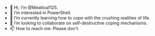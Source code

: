 - 👋 Hi, I’m @Meatloaf125.
- 👀 I’m interested in PowerShell.
- 🌱 I’m currently learning how to cope with the crushing realities of life.
- 💞️ I’m looking to collaborate on self-destructive coping mechanisms.
- 📫 How to reach me:  Please don't.

<!---
Meatloaf125/Meatloaf125 is a ✨ special ✨ repository because its `README.md` (this file) appears on your GitHub profile.
You can click the Preview link to take a look at your changes.
--->
